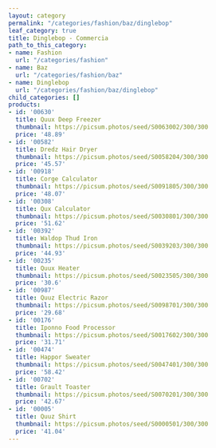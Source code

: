 ```yaml
---
layout: category
permalink: "/categories/fashion/baz/dinglebop"
leaf_category: true
title: Dinglebop - Commercia
path_to_this_category:
- name: Fashion
  url: "/categories/fashion"
- name: Baz
  url: "/categories/fashion/baz"
- name: Dinglebop
  url: "/categories/fashion/baz/dinglebop"
child_categories: []
products:
- id: '00630'
  title: Quux Deep Freezer
  thumbnail: https://picsum.photos/seed/S0063002/300/300
  price: '48.89'
- id: '00582'
  title: Dredz Hair Dryer
  thumbnail: https://picsum.photos/seed/S0058204/300/300
  price: '45.57'
- id: '00918'
  title: Corge Calculator
  thumbnail: https://picsum.photos/seed/S0091805/300/300
  price: '48.07'
- id: '00308'
  title: Qux Calculator
  thumbnail: https://picsum.photos/seed/S0030801/300/300
  price: '51.62'
- id: '00392'
  title: Waldop Thud Iron
  thumbnail: https://picsum.photos/seed/S0039203/300/300
  price: '44.93'
- id: '00235'
  title: Quux Heater
  thumbnail: https://picsum.photos/seed/S0023505/300/300
  price: '30.6'
- id: '00987'
  title: Quuz Electric Razor
  thumbnail: https://picsum.photos/seed/S0098701/300/300
  price: '29.68'
- id: '00176'
  title: Iponno Food Processor
  thumbnail: https://picsum.photos/seed/S0017602/300/300
  price: '31.71'
- id: '00474'
  title: Happor Sweater
  thumbnail: https://picsum.photos/seed/S0047401/300/300
  price: '58.42'
- id: '00702'
  title: Grault Toaster
  thumbnail: https://picsum.photos/seed/S0070201/300/300
  price: '42.67'
- id: '00005'
  title: Quuz Shirt
  thumbnail: https://picsum.photos/seed/S0000501/300/300
  price: '41.04'
---
```

